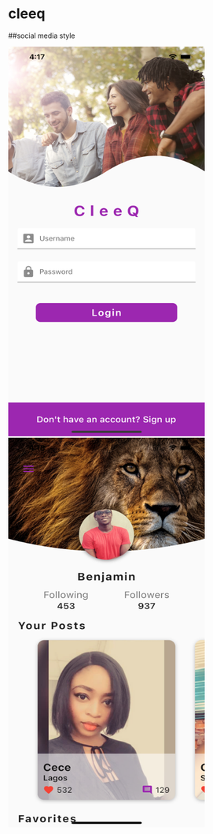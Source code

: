 # cleeq
 ##social media style

 <img src="assets/login.png" width="400" height="790">
 <img src="assets/profile.png" width="400" height="790">
